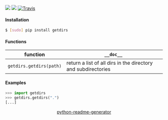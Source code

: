 <!--
https://pypi.org/project/readme-generator/
https://pypi.org/project/python-readme-generator/
-->

[![](https://img.shields.io/pypi/pyversions/getdirs.svg?longCache=True)](https://pypi.org/project/getdirs/)
[![](https://img.shields.io/pypi/v/getdirs.svg?maxAge=3600)](https://pypi.org/project/getdirs/)
[![Travis](https://api.travis-ci.org/looking-for-a-job/getdirs.py.svg?branch=master)](https://travis-ci.org/looking-for-a-job/getdirs.py/)

#### Installation
```bash
$ [sudo] pip install getdirs
```

#### Functions
function|`__doc__`
-|-
`getdirs.getdirs(path)` |return a list of all dirs in the directory and subdirectories

#### Examples
```python
>>> import getdirs
>>> getdirs.getdirs(".")
[...]
```

<p align="center">
    <a href="https://pypi.org/project/python-readme-generator/">python-readme-generator</a>
</p>